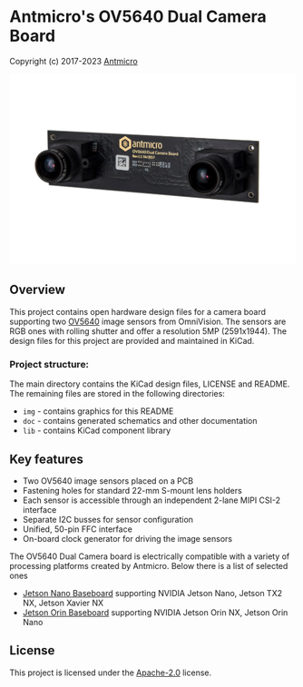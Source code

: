 # Antmicro's OV5640 Dual Camera Board

Copyright (c) 2017-2023 [Antmicro](https://www.antmicro.com)

![OV5640 Dual Camera Board](/img/ov5640-dual-camera-board.png)

## Overview

This project contains open hardware design files for a camera board supporting two [OV5640](https://cdn.sparkfun.com/datasheets/Sensors/LightImaging/OV5640_datasheet.pdf) image sensors from OmniVision. 
The sensors are RGB ones with rolling shutter and offer a resolution 5MP (2591x1944).
The design files for this project are provided and maintained in KiCad.

### Project structure:

The main directory contains the KiCad design files, LICENSE and README.
The remaining files are stored in the following directories:

* ``img`` - contains graphics for this README
* ``doc`` - contains generated schematics and other documentation
* ``lib`` - contains KiCad component library

## Key features

* Two OV5640 image sensors placed on a PCB
* Fastening holes for standard 22-mm S-mount lens holders
* Each sensor is accessible through an independent 2-lane MIPI CSI-2 interface
* Separate I2C busses for sensor configuration 
* Unified, 50-pin FFC interface
* On-board clock generator for driving the image sensors 

The OV5640 Dual Camera board is electrically compatible with a variety of processing platforms created by Antmicro.
Below there is a list of selected ones

* [Jetson Nano Baseboard]() supporting NVIDIA Jetson Nano, Jetson TX2 NX, Jetson Xavier NX
* [Jetson Orin Baseboard]() supporting NVIDIA Jetson Orin NX, Jetson Orin Nano

## License

This project is licensed under the [Apache-2.0](LICENSE) license.
